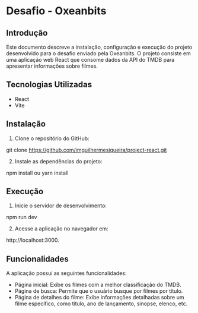 # Desafio - Oxeanbits

## Introdução

Este documento descreve a instalação, configuração e execução do projeto desenvolvido para o desafio enviado pela Oxeanbits. O projeto consiste em uma aplicação web React que consome dados da API do TMDB para apresentar informações sobre filmes.

## Tecnologias Utilizadas

* React
* Vite

## Instalação

1. Clone o repositório do GitHub:

git clone https://github.com/imguilhermesiqueira/project-react.git

2. Instale as dependências do projeto:

npm install ou yarn install

## Execução

1. Inicie o servidor de desenvolvimento:
   
npm run dev

2. Acesse a aplicação no navegador em: 

http://localhost:3000.

## Funcionalidades

A aplicação possui as seguintes funcionalidades:

* Página inicial: Exibe os filmes com a melhor classificação do TMDB.
* Página de busca: Permite que o usuário busque por filmes por título.
* Página de detalhes do filme: Exibe informações detalhadas sobre um filme específico, como título, ano de lançamento, sinopse, elenco, etc.
